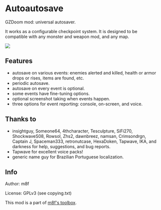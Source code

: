# Autoautosave

GZDoom mod: universal autosaver.

It works as a configurable checkpoint system.
It is designed to be compatible with any monster and weapon mod, and any map.

<img src="https://img.shields.io/github/downloads/mmaulwurff/autoautosave/total" />

## Features

- autosave on various events: enemies alerted and killed, health or armor drops
  or rises, items are found, etc.
- periodic autosave.
- autosave on every event is optional.
- some events have fine-tuning options.
- optional screenshot taking when events happen.
- three options for event reporting: console, on-screen, and voice.

## Thanks to

- insightguy, Someone64, 4thcharacter, Tesculpture, SiFi270, ShockwaveS08,
Rowsol, Zhs2, dawnbreez, namsan, Crimsondrgn, Captain J, Spaceman333,
retronutcase, HexaDoken, Tapwave, IKA, and darkness for help, suggestions, and
bug reports.
- Tapwave for excellent voice packs!
- generic name guy for Brazilian Portuguese localization.

## Info

Author: m8f

License: GPLv3 (see copying.txt)

This mod is a part of [m8f's toolbox](https://mmaulwurff.github.io/pages/toolbox).
